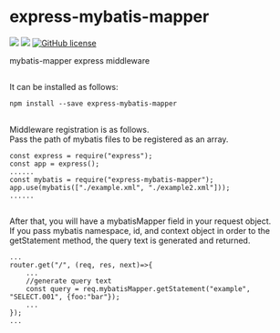 # express-mybatis-mapper

![](https://img.shields.io/badge/language-Javascript-red) ![](https://img.shields.io/badge/version-1.0.1-brightgreen) [![GitHub license](https://img.shields.io/badge/license-MIT-blue.svg)](https://github.com/myyrakle/express-mybatis-mapper/blob/master/LICENSE)

mybatis-mapper express middleware

##

It can be installed as follows:

```
npm install --save express-mybatis-mapper
```

##

Middleware registration is as follows.  
Pass the path of mybatis files to be registered as an array.

```
const express = require("express");
const app = express();
......
const mybatis = require("express-mybatis-mapper");
app.use(mybatis(["./example.xml", "./example2.xml"]));
......
```

##

After that, you will have a mybatisMapper field in your request object.  
If you pass mybatis namespace, id, and context object in order to the getStatement method, the query text is generated and returned.

```
...
router.get("/", (req, res, next)=>{
    ...
    //generate query text
    const query = req.mybatisMapper.getStatement("example", "SELECT.001", {foo:"bar"});
    ...
});
...
```

